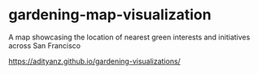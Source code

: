 # gardening-map-visualization
A map showcasing the location of nearest green interests and initiatives across San Francisco

https://adityanz.github.io/gardening-visualizations/

